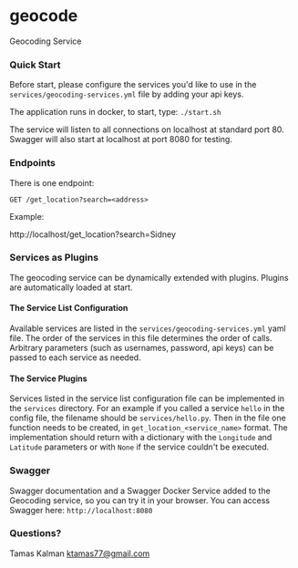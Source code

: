 # geocode
Geocoding Service

### Quick Start
Before start, please configure the services you'd like to use in the `services/geocoding-services.yml` file by
adding your api keys.

The application runs in docker, to start, type:
`./start.sh`

The service will listen to all connections on localhost at standard port 80.
Swagger will also start at localhost at port 8080 for testing.

### Endpoints
There is one endpoint:

`GET /get_location?search=<address>`

Example:

http://localhost/get_location?search=Sidney

### Services as Plugins
The geocoding service can be dynamically extended with plugins.
Plugins are automatically loaded at start.

#### The Service List Configuration
Available services are listed in the `services/geocoding-services.yml` yaml file.
The order of the services in this file determines the order of calls.
Arbitrary parameters (such as usernames, password, api keys) can be passed to each service as needed.

#### The Service Plugins
Services listed in the service list configuration file can be implemented in the `services` directory.
For an example if you called a service `hello` in the config file, the filename should be `services/hello.py`.
Then in the file one function needs to be created, in `get_location_<service_name>` format.
The implementation should return with a dictionary with the `Longitude` and `Latitude` parameters or with `None` if the service couldn't be executed.

### Swagger
Swagger documentation and a Swagger Docker Service added to the Geocoding service, so you can try it in your browser.
You can access Swagger here:
`http://localhost:8080`

### Questions?
Tamas Kalman <ktamas77@gmail.com>